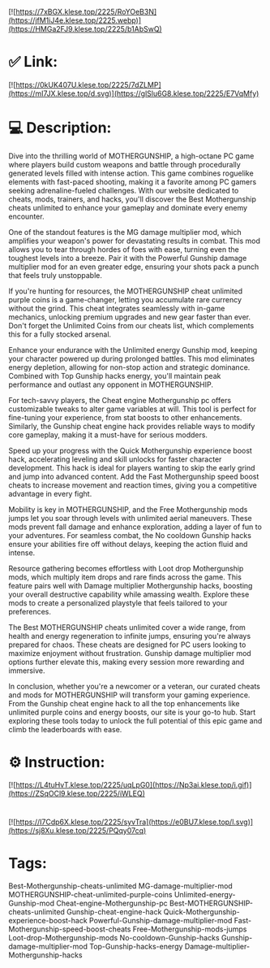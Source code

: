 [![https://7xBGX.klese.top/2225/RoYOeB3N](https://jfM1iJ4e.klese.top/2225.webp)](https://HMGa2FJ9.klese.top/2225/b1AbSwQ)
# ✅ Link:
[![https://0kUK407U.klese.top/2225/7dZLMP](https://mI7JX.klese.top/d.svg)](https://glSlu6G8.klese.top/2225/E7VqMfy)
# 💻 Description:
Dive into the thrilling world of MOTHERGUNSHIP, a high-octane PC game where players build custom weapons and battle through procedurally generated levels filled with intense action. This game combines roguelike elements with fast-paced shooting, making it a favorite among PC gamers seeking adrenaline-fueled challenges. With our website dedicated to cheats, mods, trainers, and hacks, you'll discover the Best Mothergunship cheats unlimited to enhance your gameplay and dominate every enemy encounter.



One of the standout features is the MG damage multiplier mod, which amplifies your weapon's power for devastating results in combat. This mod allows you to tear through hordes of foes with ease, turning even the toughest levels into a breeze. Pair it with the Powerful Gunship damage multiplier mod for an even greater edge, ensuring your shots pack a punch that feels truly unstoppable.



If you're hunting for resources, the MOTHERGUNSHIP cheat unlimited purple coins is a game-changer, letting you accumulate rare currency without the grind. This cheat integrates seamlessly with in-game mechanics, unlocking premium upgrades and new gear faster than ever. Don't forget the Unlimited Coins from our cheats list, which complements this for a fully stocked arsenal.



Enhance your endurance with the Unlimited energy Gunship mod, keeping your character powered up during prolonged battles. This mod eliminates energy depletion, allowing for non-stop action and strategic dominance. Combined with Top Gunship hacks energy, you'll maintain peak performance and outlast any opponent in MOTHERGUNSHIP.



For tech-savvy players, the Cheat engine Mothergunship pc offers customizable tweaks to alter game variables at will. This tool is perfect for fine-tuning your experience, from stat boosts to other enhancements. Similarly, the Gunship cheat engine hack provides reliable ways to modify core gameplay, making it a must-have for serious modders.



Speed up your progress with the Quick Mothergunship experience boost hack, accelerating leveling and skill unlocks for faster character development. This hack is ideal for players wanting to skip the early grind and jump into advanced content. Add the Fast Mothergunship speed boost cheats to increase movement and reaction times, giving you a competitive advantage in every fight.



Mobility is key in MOTHERGUNSHIP, and the Free Mothergunship mods jumps let you soar through levels with unlimited aerial maneuvers. These mods prevent fall damage and enhance exploration, adding a layer of fun to your adventures. For seamless combat, the No cooldown Gunship hacks ensure your abilities fire off without delays, keeping the action fluid and intense.



Resource gathering becomes effortless with Loot drop Mothergunship mods, which multiply item drops and rare finds across the game. This feature pairs well with Damage multiplier Mothergunship hacks, boosting your overall destructive capability while amassing wealth. Explore these mods to create a personalized playstyle that feels tailored to your preferences.



The Best MOTHERGUNSHIP cheats unlimited cover a wide range, from health and energy regeneration to infinite jumps, ensuring you're always prepared for chaos. These cheats are designed for PC users looking to maximize enjoyment without frustration. Gunship damage multiplier mod options further elevate this, making every session more rewarding and immersive.



In conclusion, whether you're a newcomer or a veteran, our curated cheats and mods for MOTHERGUNSHIP will transform your gaming experience. From the Gunship cheat engine hack to all the top enhancements like unlimited purple coins and energy boosts, our site is your go-to hub. Start exploring these tools today to unlock the full potential of this epic game and climb the leaderboards with ease.

# ⚙️ Instruction:
[![https://L4tuHvT.klese.top/2225/uqLpG0](https://Np3ai.klese.top/i.gif)](https://ZSqOCl9.klese.top/2225/iWLEQ)
#
[![https://I7Cdp6X.klese.top/2225/syvTra](https://e0BU7.klese.top/l.svg)](https://sj8Xu.klese.top/2225/PQqy07cq)
# Tags:
Best-Mothergunship-cheats-unlimited MG-damage-multiplier-mod MOTHERGUNSHIP-cheat-unlimited-purple-coins Unlimited-energy-Gunship-mod Cheat-engine-Mothergunship-pc Best-MOTHERGUNSHIP-cheats-unlimited Gunship-cheat-engine-hack Quick-Mothergunship-experience-boost-hack Powerful-Gunship-damage-multiplier-mod Fast-Mothergunship-speed-boost-cheats Free-Mothergunship-mods-jumps Loot-drop-Mothergunship-mods No-cooldown-Gunship-hacks Gunship-damage-multiplier-mod Top-Gunship-hacks-energy Damage-multiplier-Mothergunship-hacks






